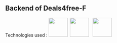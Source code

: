 
<h2>Backend of Deals4free-F</h2>

<P>Technologies used : 
<img width='60px' src="https://w7.pngwing.com/pngs/56/223/png-transparent-node-js-javascript-computer-icons-github-angle-text-logo.png">&nbsp <img width='60px' src="https://miro.medium.com/max/649/0*YGT1MoUTDhgQj5Ak.png">
&nbsp <img src="https://www.ovhcloud.com/sites/default/files/styles/large_screens_1x/public/2021-09/ECX-1909_Hero_PostgreSQL_600x400%402x.png" width='60px'>
</p>
